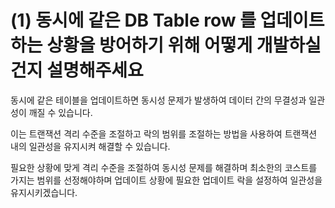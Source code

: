 # (1) 동시에 같은 DB Table row 를 업데이트 하는 상황을 방어하기 위해 어떻게 개발하실 건지 설명해주세요

동시에 같은 테이블을 업데이트하면 동시성 문제가 발생하여 데이터 간의 무결성과 일관성이 깨질 수 있습니다. 

이는 트랜잭션 격리 수준을 조절하고 락의 범위를 조절하는 방법을 사용하여 트랜잭션 내의 일관성을 유지시켜 해결할 수 있습니다. 

필요한 상황에 맞게 격리 수준을 조절하여 동시성 문제를 해결하며 최소한의 코스트를 가지는 범위를 선정해야하며 업데이트 상황에 필요한 업데이트 락을 설정하여 일관성을 유지시키겠습니다.
